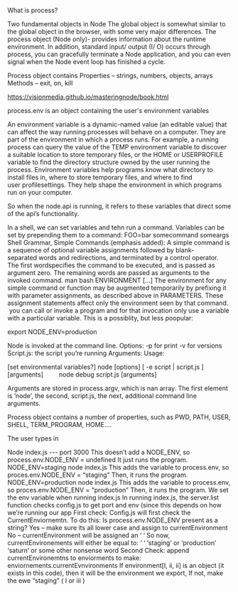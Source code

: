 What is process? 

Two fundamental objects in Node
The global object is somewhat similar to the global object in the browser, with some very major differences. 
The process object (Node only)-  provides information about the runtime environment. In addition, standard input/ output (I/ O) occurs through process, you can gracefully terminate a Node application, and you can even signal when the Node event loop  has finished a cycle.

Process object contains
Properties – strings, numbers, objects, arrays
Methods – exit, on, kill

https://visionmedia.github.io/masteringnode/book.html

process.env is an object containing the user's environment variables

An environment variable is a dynamic-named value (an editable value) that can affect the way running processes will behave on a computer.
They are part of the environment in which a process runs. For example, a running process can query the value of the TEMP environment variable to discover a suitable location to store temporary files, or the HOME or USERPROFILE variable to find the directory structure owned by the user running the process.
Environment variables help programs know what directory to install files in, where to store temporary files, and where to find user profilesettings. They help shape the environment in which programs run on your computer.


So when the node.api is running, it refers to these variables that direct some of the api’s functionality.

In a shell, we can set variables and tehn run a command.  Variables can be set by prepending them to a command: 
FOO=bar somecommand someargs
Shell Grammar, Simple Commands (emphasis added):
A simple command is a sequence of optional variable assignments followed by blank-separated words and redirections, and terminated by a control operator. The first wordspecifies the command to be executed, and is passed as argument zero. The remaining words are passed as arguments to the invoked command.
man bash
ENVIRONMENT
[...] The environment for any simple command or function may be augmented temporarily by prefixing it with parameter assignments, as described above in PARAMETERS. These assignment statements affect only the environment seen by that command.
 you can call or invoke a program and for that invocation only use a variable with a particular variable.
This is a possiblity, but less poopular: 

export NODE_ENV=production


 
Node is invoked at the command line. 
Options: -p for print -v for versions
Script.js: the script you’re running
Arguments: 
Usage: 

[set environmental variables?] node [options] [ -e script | script.js ] [arguments]         
node debug script.js [arguments]

Arguments are stored in process.argv, which is nan array.  The first element is ‘node’, the second, script.js, the next, additional command line arguments.

Process object contains a number of properties, such as PWD, PATH, USER, SHELL, TERM_PROGRAM, HOME…. 

The user types in 

Node index.js --- port 3000
	This doesn’t add a NODE_ENV, so process.env.NODE_ENV = undefined
	It just runs the program.
NODE_ENV=staging node index.js	This adds the variable to process.env, so proces.env.NODE_ENV = “staging”
	Then, it runs the program.
NODE_ENV=production node index.js
	This adds the variable to process.env, so proces.env.NODE_ENV = “production”
	Then, it runs the program.
We set the env variable when running index.js
In running index.js, the server.list function checks config.js to get port and env (since this depends on how we’re running our app
First check: Config.js will first check the CurrentEnviornemtn.  To do this: 
Is process.env.NODE_ENV present as a string? 
Yes – make sure its all lower case and assign to currentEnvironment
No –  currentEnvironment will be assigned an ‘ ‘
So now, currentEnvironements will either be equal to: 
‘ ‘
‘staging’ or ‘production’
‘saturn’ or some other nonsense word
Second Check: append currentEnvironemtns to enviorments to make: enviornements.currentEvnvironments
If environment[I, ii, ii] is an object (it exists in this code), then it will be the environment we export, 
If not, make the ewe “staging” ( I or iii )